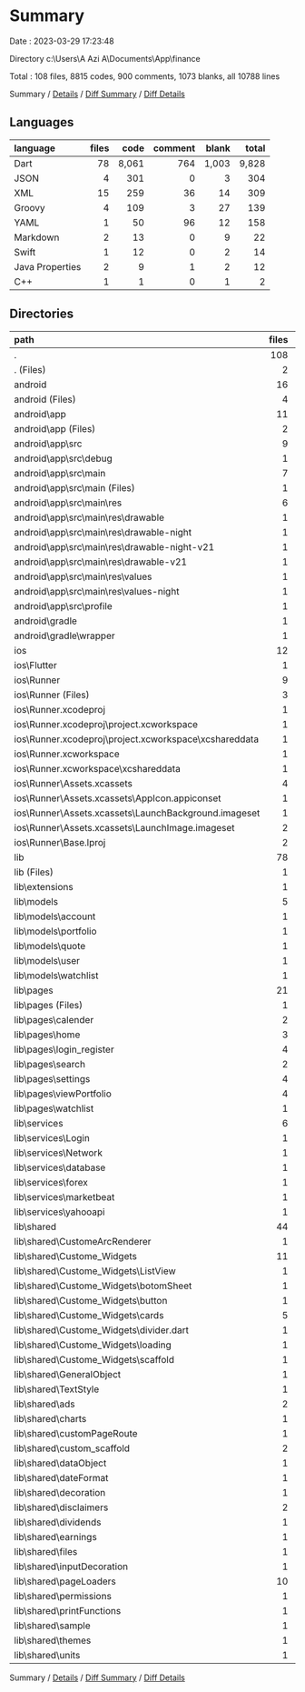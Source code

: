 # Summary

Date : 2023-03-29 17:23:48

Directory c:\\Users\\A Azi A\\Documents\\App\\finance

Total : 108 files,  8815 codes, 900 comments, 1073 blanks, all 10788 lines

Summary / [Details](details.md) / [Diff Summary](diff.md) / [Diff Details](diff-details.md)

## Languages
| language | files | code | comment | blank | total |
| :--- | ---: | ---: | ---: | ---: | ---: |
| Dart | 78 | 8,061 | 764 | 1,003 | 9,828 |
| JSON | 4 | 301 | 0 | 3 | 304 |
| XML | 15 | 259 | 36 | 14 | 309 |
| Groovy | 4 | 109 | 3 | 27 | 139 |
| YAML | 1 | 50 | 96 | 12 | 158 |
| Markdown | 2 | 13 | 0 | 9 | 22 |
| Swift | 1 | 12 | 0 | 2 | 14 |
| Java Properties | 2 | 9 | 1 | 2 | 12 |
| C++ | 1 | 1 | 0 | 1 | 2 |

## Directories
| path | files | code | comment | blank | total |
| :--- | ---: | ---: | ---: | ---: | ---: |
| . | 108 | 8,815 | 900 | 1,073 | 10,788 |
| . (Files) | 2 | 60 | 96 | 19 | 175 |
| android | 16 | 291 | 38 | 39 | 368 |
| android (Files) | 4 | 45 | 0 | 12 | 57 |
| android\\app | 11 | 241 | 37 | 26 | 304 |
| android\\app (Files) | 2 | 139 | 3 | 16 | 158 |
| android\\app\\src | 9 | 102 | 34 | 10 | 146 |
| android\\app\\src\\debug | 1 | 5 | 3 | 4 | 12 |
| android\\app\\src\\main | 7 | 92 | 28 | 4 | 124 |
| android\\app\\src\\main (Files) | 1 | 35 | 10 | 4 | 49 |
| android\\app\\src\\main\\res | 6 | 57 | 18 | 0 | 75 |
| android\\app\\src\\main\\res\\drawable | 1 | 9 | 0 | 0 | 9 |
| android\\app\\src\\main\\res\\drawable-night | 1 | 9 | 0 | 0 | 9 |
| android\\app\\src\\main\\res\\drawable-night-v21 | 1 | 9 | 0 | 0 | 9 |
| android\\app\\src\\main\\res\\drawable-v21 | 1 | 9 | 0 | 0 | 9 |
| android\\app\\src\\main\\res\\values | 1 | 11 | 9 | 0 | 20 |
| android\\app\\src\\main\\res\\values-night | 1 | 10 | 9 | 0 | 19 |
| android\\app\\src\\profile | 1 | 5 | 3 | 2 | 10 |
| android\\gradle | 1 | 5 | 1 | 1 | 7 |
| android\\gradle\\wrapper | 1 | 5 | 1 | 1 | 7 |
| ios | 12 | 403 | 2 | 12 | 417 |
| ios\\Flutter | 1 | 26 | 0 | 1 | 27 |
| ios\\Runner | 9 | 361 | 2 | 9 | 372 |
| ios\\Runner (Files) | 3 | 60 | 0 | 3 | 63 |
| ios\\Runner.xcodeproj | 1 | 8 | 0 | 1 | 9 |
| ios\\Runner.xcodeproj\\project.xcworkspace | 1 | 8 | 0 | 1 | 9 |
| ios\\Runner.xcodeproj\\project.xcworkspace\\xcshareddata | 1 | 8 | 0 | 1 | 9 |
| ios\\Runner.xcworkspace | 1 | 8 | 0 | 1 | 9 |
| ios\\Runner.xcworkspace\\xcshareddata | 1 | 8 | 0 | 1 | 9 |
| ios\\Runner\\Assets.xcassets | 4 | 233 | 0 | 5 | 238 |
| ios\\Runner\\Assets.xcassets\\AppIcon.appiconset | 1 | 122 | 0 | 1 | 123 |
| ios\\Runner\\Assets.xcassets\\LaunchBackground.imageset | 1 | 52 | 0 | 1 | 53 |
| ios\\Runner\\Assets.xcassets\\LaunchImage.imageset | 2 | 59 | 0 | 3 | 62 |
| ios\\Runner\\Base.lproj | 2 | 68 | 2 | 1 | 71 |
| lib | 78 | 8,061 | 764 | 1,003 | 9,828 |
| lib (Files) | 1 | 67 | 6 | 8 | 81 |
| lib\\extensions | 1 | 71 | 3 | 14 | 88 |
| lib\\models | 5 | 121 | 1 | 37 | 159 |
| lib\\models\\account | 1 | 18 | 0 | 5 | 23 |
| lib\\models\\portfolio | 1 | 25 | 0 | 10 | 35 |
| lib\\models\\quote | 1 | 65 | 1 | 17 | 83 |
| lib\\models\\user | 1 | 7 | 0 | 2 | 9 |
| lib\\models\\watchlist | 1 | 6 | 0 | 3 | 9 |
| lib\\pages | 21 | 3,789 | 546 | 324 | 4,659 |
| lib\\pages (Files) | 1 | 185 | 0 | 25 | 210 |
| lib\\pages\\calender | 2 | 569 | 2 | 51 | 622 |
| lib\\pages\\home | 3 | 378 | 3 | 35 | 416 |
| lib\\pages\\login_register | 4 | 661 | 235 | 47 | 943 |
| lib\\pages\\search | 2 | 435 | 0 | 27 | 462 |
| lib\\pages\\settings | 4 | 469 | 1 | 39 | 509 |
| lib\\pages\\viewPortfolio | 4 | 934 | 305 | 81 | 1,320 |
| lib\\pages\\watchlist | 1 | 158 | 0 | 19 | 177 |
| lib\\services | 6 | 708 | 112 | 224 | 1,044 |
| lib\\services\\Login | 1 | 160 | 10 | 44 | 214 |
| lib\\services\\Network | 1 | 14 | 0 | 3 | 17 |
| lib\\services\\database | 1 | 77 | 6 | 21 | 104 |
| lib\\services\\forex | 1 | 81 | 0 | 13 | 94 |
| lib\\services\\marketbeat | 1 | 125 | 30 | 44 | 199 |
| lib\\services\\yahooapi | 1 | 251 | 66 | 99 | 416 |
| lib\\shared | 44 | 3,305 | 96 | 396 | 3,797 |
| lib\\shared\\CustomeArcRenderer | 1 | 35 | 19 | 4 | 58 |
| lib\\shared\\Custome_Widgets | 11 | 846 | 1 | 84 | 931 |
| lib\\shared\\Custome_Widgets\\ListView | 1 | 42 | 0 | 9 | 51 |
| lib\\shared\\Custome_Widgets\\botomSheet | 1 | 144 | 0 | 7 | 151 |
| lib\\shared\\Custome_Widgets\\button | 1 | 186 | 1 | 19 | 206 |
| lib\\shared\\Custome_Widgets\\cards | 5 | 296 | 0 | 20 | 316 |
| lib\\shared\\Custome_Widgets\\divider.dart | 1 | 15 | 0 | 5 | 20 |
| lib\\shared\\Custome_Widgets\\loading | 1 | 42 | 0 | 10 | 52 |
| lib\\shared\\Custome_Widgets\\scaffold | 1 | 121 | 0 | 14 | 135 |
| lib\\shared\\GeneralObject | 1 | 43 | 0 | 6 | 49 |
| lib\\shared\\TextStyle | 1 | 124 | 12 | 30 | 166 |
| lib\\shared\\ads | 2 | 86 | 3 | 18 | 107 |
| lib\\shared\\charts | 1 | 144 | 7 | 7 | 158 |
| lib\\shared\\customPageRoute | 1 | 54 | 0 | 11 | 65 |
| lib\\shared\\custom_scaffold | 2 | 343 | 40 | 45 | 428 |
| lib\\shared\\dataObject | 1 | 51 | 0 | 17 | 68 |
| lib\\shared\\dateFormat | 1 | 223 | 1 | 14 | 238 |
| lib\\shared\\decoration | 1 | 65 | 12 | 13 | 90 |
| lib\\shared\\disclaimers | 2 | 34 | 0 | 6 | 40 |
| lib\\shared\\dividends | 1 | 159 | 0 | 13 | 172 |
| lib\\shared\\earnings | 1 | 89 | 0 | 11 | 100 |
| lib\\shared\\files | 1 | 63 | 0 | 15 | 78 |
| lib\\shared\\inputDecoration | 1 | 46 | 1 | 4 | 51 |
| lib\\shared\\pageLoaders | 10 | 582 | 0 | 38 | 620 |
| lib\\shared\\permissions | 1 | 42 | 0 | 8 | 50 |
| lib\\shared\\printFunctions | 1 | 15 | 0 | 3 | 18 |
| lib\\shared\\sample | 1 | 75 | 0 | 12 | 87 |
| lib\\shared\\themes | 1 | 160 | 0 | 15 | 175 |
| lib\\shared\\units | 1 | 26 | 0 | 22 | 48 |

Summary / [Details](details.md) / [Diff Summary](diff.md) / [Diff Details](diff-details.md)